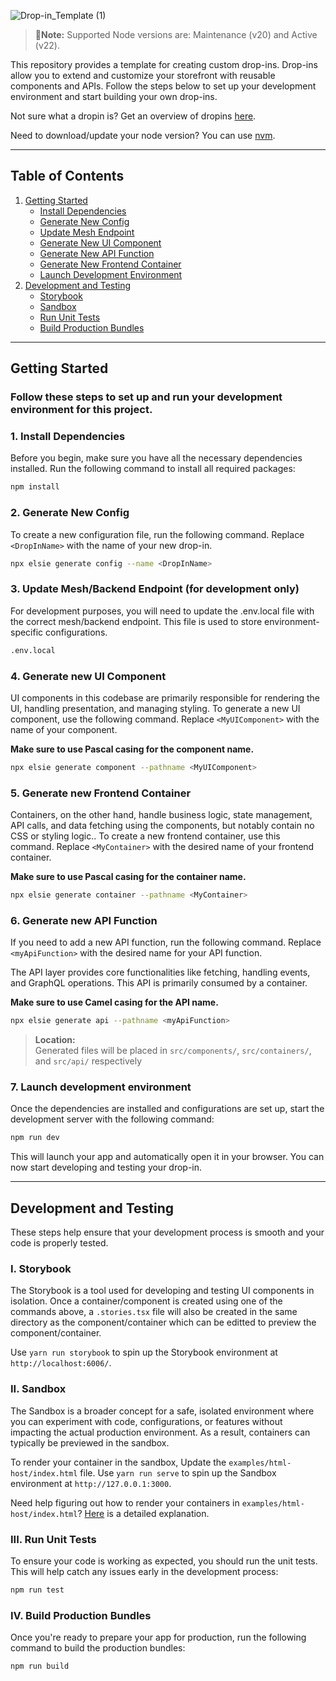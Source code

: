 ![Drop-in_Template (1)](https://github.com/user-attachments/assets/b2d8a1b7-37fd-436c-bf2d-2a49b9127470)


> 🔰**Note:** Supported Node versions are: Maintenance (v20) and Active (v22).

This repository provides a template for creating custom drop-ins. Drop-ins allow you to extend and customize your storefront with reusable components and APIs. Follow the steps below to set up your development environment and start building your own drop-ins.

Not sure what a dropin is? Get an overview of dropins [here](https://experienceleague.adobe.com/developer/commerce/storefront/dropins/all/introduction/).

Need to download/update your node version? You can use [nvm](https://github.com/nvm-sh/nvm).

---

## Table of Contents

1. [Getting Started](#getting-started)
   - [Install Dependencies](#1-install-dependencies)
   - [Generate New Config](#2-generate-new-config)
   - [Update Mesh Endpoint](#3-update-mesh/backend-endpoint-for-development-only)
   - [Generate New UI Component](#4-generate-new-ui-component)
   - [Generate New API Function](#5-generate-new-api-function)
   - [Generate New Frontend Container](#6-generate-new-frontend-container)
   - [Launch Development Environment](#7-launch-development-environment)
2. [Development and Testing](#development-and-testing)
   - [Storybook](#i-storybook)
   - [Sandbox](#ii-sandbox)
   - [Run Unit Tests](#iii-run-unit-tests)
   - [Build Production Bundles](#iv-build-production-bundles)

---

## Getting Started

### Follow these steps to set up and run your development environment for this project.


### 1. Install Dependencies

Before you begin, make sure you have all the necessary dependencies installed. Run the following command to install all required packages:

```bash
npm install
```

### 2. Generate New Config
To create a new configuration file, run the following command. Replace ```<DropInName>``` with the name of your new drop-in.

```bash
npx elsie generate config --name <DropInName>
```

### 3. Update Mesh/Backend Endpoint (for development only)
For development purposes, you will need to update the .env.local file with the correct mesh/backend endpoint. This file is used to store environment-specific configurations.

```bash
.env.local
```

### 4. Generate new UI Component
UI components in this codebase are primarily responsible for rendering the UI, handling presentation, and managing styling.
To generate a new UI component, use the following command. Replace ```<MyUIComponent>``` with the name of your component. 

**Make sure to use Pascal casing for the component name.**
```bash
npx elsie generate component --pathname <MyUIComponent>
```

### 5. Generate new Frontend Container

Containers, on the other hand, handle business logic, state management, API calls, and data fetching using the components, but notably contain no CSS or styling logic..
To create a new frontend container, use this command. Replace ```<MyContainer>``` with the desired name of your frontend container. 

**Make sure to use Pascal casing for the container name.**

```bash
npx elsie generate container --pathname <MyContainer>
```

### 6. Generate new API Function
If you need to add a new API function, run the following command. Replace ```<myApiFunction>``` with the desired name for your API function. 

The API layer provides core functionalities like fetching, handling events, and GraphQL operations. This API is primarily consumed by a container.

**Make sure to use Camel casing for the API name.**

```bash
npx elsie generate api --pathname <myApiFunction>
```
> **Location:**  
> Generated files will be placed in `src/components/`, `src/containers/`, and `src/api/` respectively

### 7. Launch development environment
Once the dependencies are installed and configurations are set up, start the development server with the following command:

```bash
npm run dev
```
This will launch your app and automatically open it in your browser. You can now start developing and testing your drop-in.

---

## Development and Testing
These steps help ensure that your development process is smooth and your code is properly tested.

### I. Storybook
The Storybook is a tool used for developing and testing UI components in isolation. Once a container/component is created using one of the commands above, a `.stories.tsx` file will also be created in the same directory as the component/container which can be editted to preview the component/container.

Use ```yarn run storybook``` to spin up the Storybook environment at `http://localhost:6006/`.

### II. Sandbox
The Sandbox is a broader concept for a safe, isolated environment where you can experiment with code, configurations, or features without impacting the actual production environment. As a result, containers can typically be previewed in the sandbox.

To render your container in the sandbox, Update the `examples/html-host/index.html` file.
Use ```yarn run serve``` to spin up the Sandbox environment at `http://127.0.0.1:3000`.

Need help figuring out how to render your containers in `examples/html-host/index.html`? [Here](https://experienceleague.adobe.com/developer/commerce/storefront/dropins/all/creating/) is a detailed explanation.

### III. Run Unit Tests
To ensure your code is working as expected, you should run the unit tests. This will help catch any issues early in the development process:

```bash
npm run test
````

### IV. Build Production Bundles
Once you're ready to prepare your app for production, run the following command to build the production bundles:

```bash
npm run build
```